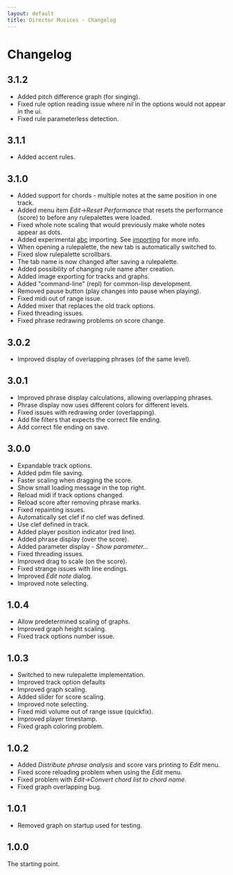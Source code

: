 ```yaml
---
layout: default
title: Director Musices · Changelog
---
```


# Changelog

## 3.1.2

* Added pitch difference graph (for singing).
* Fixed rule option reading issue where *nil* in the options would not appear in the ui.
* Fixed rule parameterless detection.

## 3.1.1

* Added accent rules. 

## 3.1.0

* Added support for chords - multiple notes at the same position in one track.
* Added menu item *Edit->Reset Performance* that resets the performance (score) to before any rulepalettes were loaded.
* Fixed whole note scaling that would previously make whole notes appear as dots.
* Added experimental [abc](http://en.wikipedia.org/wiki/ABC_notation) importing. See [importing](importing.html) for more info.
* When opening a rulepalette, the new tab is automatically switched to.
* Fixed slow rulepalette scrollbars.
* The tab name is now changed after saving a rulepalette.
* Added possibility of changing rule name after creation.
* Added image exporting for tracks and graphs.
* Added "command-line" (repl) for common-lisp development.
* Removed pause button (play changes into pause when playing).
* Fixed midi out of range issue.
* Added mixer that replaces the old track options.
* Fixed threading issues.
* Fixed phrase redrawing problems on score change.

## 3.0.2

* Improved display of overlapping phrases (of the same level).

## 3.0.1

* Improved phrase display calculations, allowing overlapping phrases.
* Phrase display now uses different colors for different levels.
* Fixed issues with redrawing order (overlapping).
* Add file filters that expects the correct file ending.
* Add correct file ending on save.

## 3.0.0

* Expandable track options.
* Added pdm file saving.
* Faster scaling when dragging the score.
* Show small loading message in the top right.
* Reload midi if track options changed.
* Reload score after removing phrase marks.
* Fixed repainting issues.
* Automatically set clef if no clef was defined.
* Use clef defined in track.
* Added player position indicator (red line).
* Added phrase display (over the score).
* Added parameter display - *Show parameter...*
* Fixed threading issues.
* Improved drag to scale (on the score).
* Fixed strange issues with line endings.
* Improved *Edit note* dialog.
* Improved note selecting.

## 1.0.4

* Allow predetermined scaling of graphs.
* Improved graph height scaling.
* Fixed track options number issue.

## 1.0.3

* Switched to new rulepalette implementation.
* Improved track option defaults
* Improved graph scaling.
* Added slider for score scaling.
* Improved note selecting.
* Fixed midi volume out of range issue (quickfix).
* Improved player timestamp.
* Fixed graph coloring problem.

## 1.0.2

* Added *Distribute phrase analysis* and score vars printing to *Edit* menu.
* Fixed score reloading problem when using the *Edit* menu.
* Fixed problem with *Edit->Convert chord list to chord name*.
* Fixed graph overlapping bug.

## 1.0.1

* Removed graph on startup used for testing.

## 1.0.0

The starting point.
